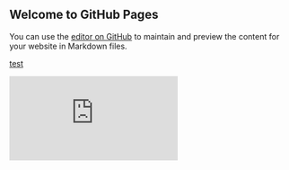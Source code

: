 ## Welcome to GitHub Pages

You can use the [editor on GitHub](https://github.com/ChristoperEvans/JMP/edit/master/README.md) to maintain and preview the content for your website in Markdown files.

[test](https://ChristopherEvans.github.io/JMP/JMP_Chris_Latest.pdf)


<embed src="https://ChristopherEvans.github.io/JMP/JMP_Chris_Latest.pdf" type="application/pdf" />


